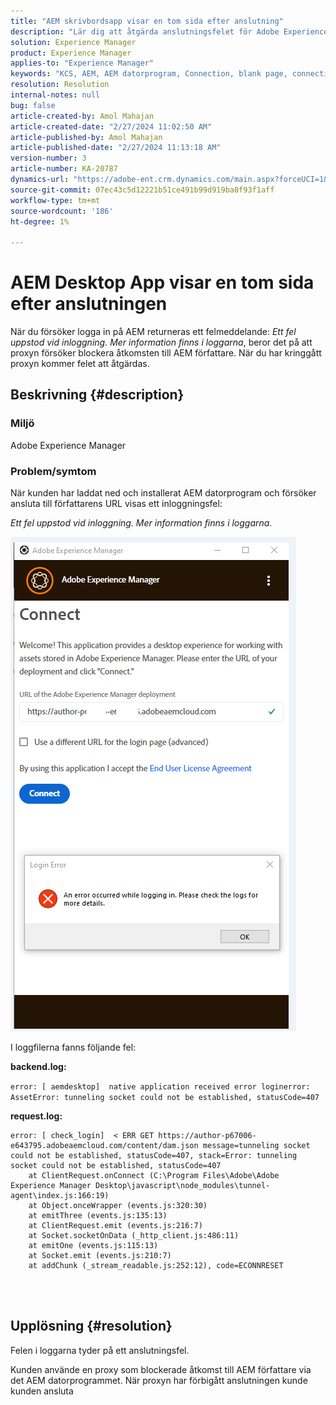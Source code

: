```yaml
---
title: "AEM skrivbordsapp visar en tom sida efter anslutning"
description: "Lär dig att åtgärda anslutningsfelet för Adobe Experience Manager-datorprogrammet. Försök att kringgå proxy."
solution: Experience Manager
product: Experience Manager
applies-to: "Experience Manager"
keywords: "KCS, AEM, AEM datorprogram, Connection, blank page, connection error"
resolution: Resolution
internal-notes: null
bug: false
article-created-by: Amol Mahajan
article-created-date: "2/27/2024 11:02:50 AM"
article-published-by: Amol Mahajan
article-published-date: "2/27/2024 11:13:18 AM"
version-number: 3
article-number: KA-20787
dynamics-url: "https://adobe-ent.crm.dynamics.com/main.aspx?forceUCI=1&pagetype=entityrecord&etn=knowledgearticle&id=829e44b9-5fd5-ee11-9079-6045bd006268"
source-git-commit: 07ec43c5d12221b51ce491b99d919ba0f93f1aff
workflow-type: tm+mt
source-wordcount: '186'
ht-degree: 1%

---
```


# AEM Desktop App visar en tom sida efter anslutningen


När du försöker logga in på AEM returneras ett felmeddelande: *Ett fel uppstod vid inloggning. Mer information finns i loggarna*, beror det på att proxyn försöker blockera åtkomsten till AEM författare. När du har kringgått proxyn kommer felet att åtgärdas.

## Beskrivning {#description}


### <b>Miljö</b>

Adobe Experience Manager



### <b>Problem/symtom</b>

När kunden har laddat ned och installerat AEM datorprogram och försöker ansluta till författarens URL visas ett inloggningsfel:

*Ett fel uppstod vid inloggning. Mer information finns i loggarna.*

![](assets/___839e44b9-5fd5-ee11-9079-6045bd006268___.png)

I loggfilerna fanns följande fel:

<b>backend.log:</b>

`error: [ aemdesktop]  native application received error loginerror: AssetError: tunneling socket could not be established, statusCode=407`

<b>request.log:</b>




```
error: [ check_login]  < ERR GET https://author-p67006-e643795.adobeaemcloud.com/content/dam.json message=tunneling socket could not be established, statusCode=407, stack=Error: tunneling socket could not be established, statusCode=407
    at ClientRequest.onConnect (C:\Program Files\Adobe\Adobe Experience Manager Desktop\javascript\node_modules\tunnel-agent\index.js:166:19)
    at Object.onceWrapper (events.js:320:30)
    at emitThree (events.js:135:13)
    at ClientRequest.emit (events.js:216:7)
    at Socket.socketOnData (_http_client.js:486:11)
    at emitOne (events.js:115:13)
    at Socket.emit (events.js:210:7)
    at addChunk (_stream_readable.js:252:12), code=ECONNRESET
```


<br> 

## Upplösning {#resolution}


Felen i loggarna tyder på ett anslutningsfel.

Kunden använde en proxy som blockerade åtkomst till AEM författare via det AEM datorprogrammet. När proxyn har förbigått anslutningen kunde kunden ansluta
